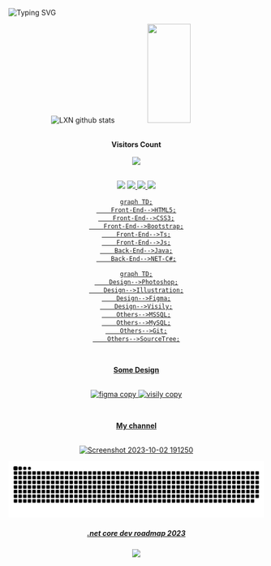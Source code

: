 <!--Title @LXN-->
![Typing SVG](https://readme-typing-svg.herokuapp.com/?color=00b3ff&size=35&center=true&vCenter=true&width=1000&lines=HELLO👋;I'm+from+Vietnam;I'm+21+years+old;Welcome!) 


<!--Skill And More Information--> 
<div align="center">  
  <img width="49%" height="195px" src="https://github-readme-stats.vercel.app/api?username=luongxuannhat&show_icons=true&count_private=true&hide_border=true&title_color=00b3ff&icon_color=00b4ff&text_color=c9d1d9&bg_color=0d1117" alt="LXN github stats" /> 
  <img width="41%" height="195px" src="https://github-readme-stats.vercel.app/api/top-langs/?username=luongxuannhat&layout=compact&hide_border=true&title_color=00b3ff&text_color=00b4ff&bg_color=0d1117" />
</div> 
<div align="center">
<br><p align="centre"><b>Visitors Count  </b></p>  
<p align="center"><img align="center" src="https://profile-counter.glitch.me/{LuongXuanNhat}/count.svg" /></p> 
<br>
<!--Social Media-->  
<div align="center"> 
<a href="https://www.tiktok.com/@luongxuannhat" target="_blank"><img src="https://img.shields.io/badge/TikTok-000?style=for-the-badge&logo=tiktok&logoColor=white" ></a>
 <a href="https://www.instagram.com/luongxuannhat/" target="_blank"><img src="https://img.shields.io/badge/-Instagram-%23E4405F?style=for-the-badge&logo=instagram&logoColor=white"</a> 
 <a href="https://www.facebook.com/luongxuannhat114" target="_blank"><img src="https://img.shields.io/badge/-Facebook-%232F75E5?style=for-the-badge&logo=facebook&logoColor=white"</a> 
<a href="https://www.youtube.com/@XuanNhatDev" target="_blank"><img src="https://img.shields.io/badge/Youtube-%23ff0001?style=for-the-badge&logo=youtube&logoColor=white"</a> 
 </div>
  

   <!--Front End-->
```mermaid
graph TD;
    Front-End-->HTML5;
    Front-End-->CSS3;
    Front-End-->Bootstrap;
    Front-End-->Ts;
    Front-End-->Js;
    Back-End-->Java;
    Back-End-->NET-C#;
   ```
   
```mermaid
graph TD;
    Design-->Photoshop;
    Design-->Illustration;
    Design-->Figma;
    Design-->Visily;
    Others-->MSSQL;
    Others-->MySQL;
    Others-->Git;
    Others-->SourceTree;
```  
   
   
   
<br><p align="centre"><b>Some Design</b></p>  
![figma copy](https://github.com/LuongXuanNhat/LuongXuanNhat/assets/96036623/dd752136-7099-4f66-a22d-6a9d255668d3)
![visily copy](https://github.com/LuongXuanNhat/LuongXuanNhat/assets/96036623/026889ad-fb46-450e-ba23-b80b9c6cd82a)

<br><p align="centre"><b>My channel</b></p>  
![Screenshot 2023-10-02 191250](https://github.com/LuongXuanNhat/LuongXuanNhat/assets/96036623/0c1a9d10-d9a1-4657-b808-bc30f9380c17)

<!-- <a href="https://github.com/bastndev/41uN"><img src="https://s01.flagcounter.com/countxl/41uN/bg_0D1117/txt_FFFFFF/border_0D1117/columns_8/maxflags_16/viewers_0/labels_1/pageviews_0/flags_0/percent_0/" alt="@bastndev" border="0"></a> -->
<!--   
<a href="https://info.flagcounter.com/41uN"><img src="https://s01.flagcounter.com/countxl/41uN/bg_0D1117/txt_FFFFFF/border_0D1117/columns_8/maxflags_16/viewers_0/labels_1/pageviews_0/flags_0/percent_0/" alt="Flag Counter" border="0"></a>  -->

  
 <!--Sneek Gusano-->
![](https://github.com/Platane/snk/raw/output/github-contribution-grid-snake.svg)

<h5 align="center"> .net core dev roadmap 2023 </h5>
<img src="https://github.com/LuongXuanNhat/LuongXuanNhat/assets/96036623/0c3397cd-3c4b-4a8d-9719-f2942973e1fb"/>



